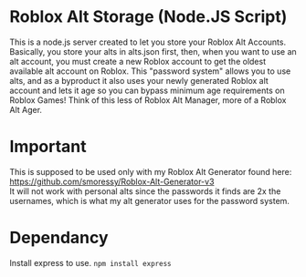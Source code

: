 # Roblox Alt Storage (Node.JS Script)
This is a node.js server created to let you store your Roblox Alt Accounts. <br>
Basically, you store your alts in alts.json first, then, when you want to use an alt account, you must create a new Roblox account to get the oldest available alt account on Roblox. This "password system" allows you to use alts, and as a byproduct it also uses your newly generated Roblox alt account and lets it age so you can bypass minimum age requirements on Roblox Games! Think of this less of Roblox Alt Manager, more of a Roblox Alt Ager.
# Important
This is supposed to be used only with my Roblox Alt Generator found here: https://github.com/smoressy/Roblox-Alt-Generator-v3 <br>
It will not work with personal alts since the passwords it finds are 2x the usernames, which is what my alt generator uses for the password system.
# Dependancy
Install express to use. 
`npm install express`
